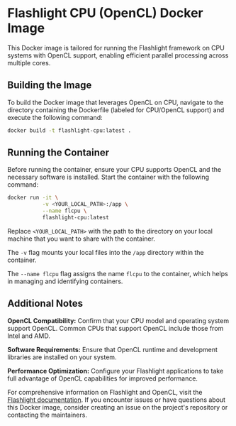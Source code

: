 # Flashlight CPU (OpenCL) Docker Image
This Docker image is tailored for running the Flashlight framework on CPU systems with OpenCL support, enabling efficient parallel processing across multiple cores.

## Building the Image
To build the Docker image that leverages OpenCL on CPU, navigate to the directory containing the Dockerfile (labeled for CPU/OpenCL support) and execute the following command:

```sh
docker build -t flashlight-cpu:latest .
```

## Running the Container
Before running the container, ensure your CPU supports OpenCL and the necessary software is installed. Start the container with the following command:

```sh
docker run -it \
           -v <YOUR_LOCAL_PATH>:/app \
           --name flcpu \
           flashlight-cpu:latest
```


Replace `<YOUR_LOCAL_PATH>` with the path to the directory on your local machine that you want to share with the container.

The `-v` flag mounts your local files into the `/app` directory within the container.

The `--name flcpu` flag assigns the name `flcpu` to the container, which helps in managing and identifying containers.

## Additional Notes
**OpenCL Compatibility:** 
Confirm that your CPU model and operating system support OpenCL. Common CPUs that support OpenCL include those from Intel and AMD.

**Software Requirements:**
Ensure that OpenCL runtime and development libraries are installed on your system.

**Performance Optimization:**
Configure your Flashlight applications to take full advantage of OpenCL capabilities for improved performance.

For comprehensive information on Flashlight and OpenCL, visit the [Flashlight documentation](https://github.com/flashlight/flashlight). If you encounter issues or have questions about this Docker image, consider creating an issue on the project's repository or contacting the maintainers.